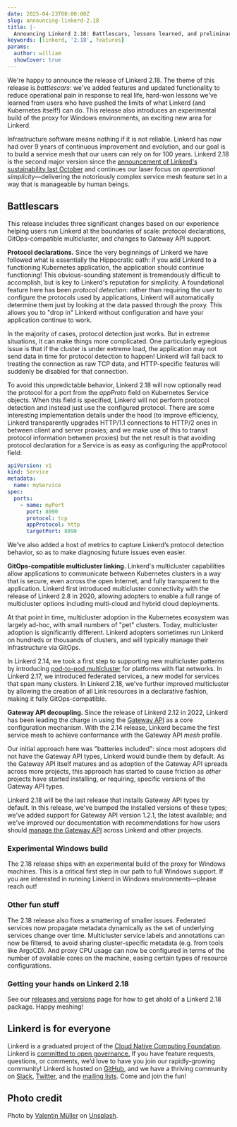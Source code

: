 ```yaml
---
date: 2025-04-23T00:00:00Z
slug: announcing-linkerd-2.18
title: |-
  Announcing Linkerd 2.18: Battlescars, lessons learned, and preliminary Windows support
keywords: [linkerd, '2.18', features]
params:
  author: william
  showCover: true
---
```


We're happy to announce the release of Linkerd 2.18. The theme of this release
is _battlescars_: we've added features and updated functionality to reduce
operational pain in response to real life, hard-won lessons we've learned from
users who have pushed the limits of what Linkerd (and Kubernetes itself!) can
do. This release also introduces an experimental build of the proxy for Windows
environments, an exciting new area for Linkerd.

Infrastructure software means nothing if it is not reliable. Linkerd has now had
over 9 years of continuous improvement and evolution, and our goal is to build a
service mesh that our users can rely on for 100 years. Linkerd 2.18 is the
second major version since the
[announcement of Linkerd's sustainability last October](https://buoyant.io/blog/linkerd-forever)
and continues our laser focus on _operational simplicity_—delivering the
notoriously complex service mesh feature set in a way that is manageable by
human beings.

## Battlescars

This release includes three significant changes based on our experience helping
users run Linkerd at the boundaries of scale: protocol declarations,
GitOps-compatible multicluster, and changes to Gateway API support.

**Protocol declarations.** Since the very beginnings of Linkerd we have followed
what is essentially the Hippocratic oath: if you add Linkerd to a functioning
Kubernetes application, the application should continue functioning! This
obvious-sounding statement is tremendously difficult to accomplish, but is key
to Linkerd's reputation for simplicity. A foundational feature here has been
_protocol detection_: rather than requiring the user to configure the protocols
used by applications, Linkerd will automatically determine them just by looking
at the data passed through the proxy. This allows you to "drop in" Linkerd
without configuration and have your application continue to work.

In the majority of cases, protocol detection just works. But in extreme
situations, it can make things more complicated. One particularly egregious
issue is that if the cluster is under extreme load, the application may not send
data in time for protocol detection to happen! Linkerd will fall back to
treating the connection as raw TCP data, and HTTP-specific features will
suddenly be disabled for that connection.

To avoid this unpredictable behavior, Linkerd 2.18 will now optionally read the
protocol for a port from the _appProto_ field on Kubernetes Service objects.
When this field is specified, Linkerd will not perform protocol detection and
instead just use the configured protocol. There are some interesting
implementation details under the hood (to improve efficiency, Linkerd
transparently upgrades HTTP/1.1 connections to HTTP/2 ones in between client and
server proxies; and we make use of this to transit protocol information between
proxies) but the net result is that avoiding protocol declaration for a Service
is as easy as configuring the appProtocol field:

```yaml
apiVersion: v1
kind: Service
metadata:
  name: myService
spec:
  ports:
    - name: myPort
      port: 8090
      protocol: tcp
      appProtocol: http
      targetPort: 8090
```

We’ve also added a host of metrics to capture Linkerd’s protocol detection
behavior, so as to make diagnosing future issues even easier.

**GitOps-compatible multicluster linking.** Linkerd's multicluster capabilities
allow applications to communicate between Kubernetes clusters in a way that is
secure, even across the open Internet, and fully transparent to the application.
Linkerd first introduced multicluster connectivity with the release of Linkerd
2.8 in 2020, allowing adopters to enable a full range of multicluster options
including multi-cloud and hybrid cloud deployments.

At that point in time, multicluster adoption in the Kubernetes ecosystem was
largely ad-hoc, with small numbers of "pet" clusters. Today, multicluster
adoption is significantly different. Linkerd adopters sometimes run Linkerd on
hundreds or thousands of clusters, and will typically manage their
infrastructure via GitOps.

In Linkerd 2.14, we took a first step to supporting new multicluster patterns by
introducing [pod-to-pod multicluster](/2/tasks/pod-to-pod-multicluster/) for
platforms with flat networks. In Linkerd 2.17, we introduced federated services,
a new model for services that span many clusters. In Linkerd 2.18, we've further
improved multicluster by allowing the creation of all Link resources in a
declarative fashion, making it fully GitOps-compatible.

**Gateway API decoupling.** Since the release of Linkerd 2.12 in 2022, Linkerd
has been leading the charge in using the
[Gateway API](https://gateway-api.sigs.k8s.io/) as a core configuration
mechanism. With the 2.14 release, Linkerd became the first service mesh to
achieve conformance with the Gateway API _mesh_ profile.

Our initial approach here was "batteries included": since most adopters did not
have the Gateway API types, Linkerd would bundle them by default. As the Gateway
API itself matures and as adoption of the Gateway API spreads across more
projects, this approach has started to cause friction as _other_ projects have
started installing, or requiring, specific versions of the Gateway API types.

Linkerd 2.18 will be the last release that installs Gateway API types by
default. In this release, we've bumped the installed versions of these types;
we've added support for Gateway API version 1.2.1, the latest available; and
we've improved our documentation with recommendations for how users should
[manage the Gateway API](/2/features/gateway-api/#managing-the-gateway-api)
across Linkerd and other projects.

### Experimental Windows build

The 2.18 release ships with an experimental build of the proxy for Windows
machines. This is a critical first step in our path to full Windows support. If
you are interested in running Linkerd in Windows environments—please reach out!

### Other fun stuff

The 2.18 release also fixes a smattering of smaller issues. Federated services
now propagate metadata dynamically as the set of underlying services change over
time. Multicluster service labels and annotations can now be filtered, to avoid
sharing cluster-specific metadata (e.g. from tools like ArgoCD). And proxy CPU
usage can now be configured in terms of the number of available cores on the
machine, easing certain types of resource configurations.

### Getting your hands on Linkerd 2.18

See our [releases and versions](/releases/) page for how to get ahold of a
Linkerd 2.18 package. Happy meshing!

## Linkerd is for everyone

Linkerd is a graduated project of the
[Cloud Native Computing Foundation](https://cncf.io/). Linkerd is
[committed to open governance.](/2019/10/03/linkerds-commitment-to-open-governance/)
If you have feature requests, questions, or comments, we’d love to have you join
our rapidly-growing community! Linkerd is hosted on
[GitHub](https://github.com/linkerd/), and we have a thriving community on
[Slack](https://slack.linkerd.io/), [Twitter](https://twitter.com/linkerd), and
the [mailing lists](/community/get-involved/). Come and join the fun!

## Photo credit

Photo by
[Valentin Müller](https://unsplash.com/@wackeltin_meem?utm_content=creditCopyText&utm_medium=referral&utm_source=unsplash)
on
[Unsplash](https://unsplash.com/photos/a-close-up-of-a-chess-board-with-pieces-on-it-vh-5LuWlZ_4?utm_content=creditCopyText&utm_medium=referral&utm_source=unsplash).

